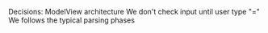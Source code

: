Decisions:
ModelView architecture
We don't check input until user type "="
We follows the typical parsing phases